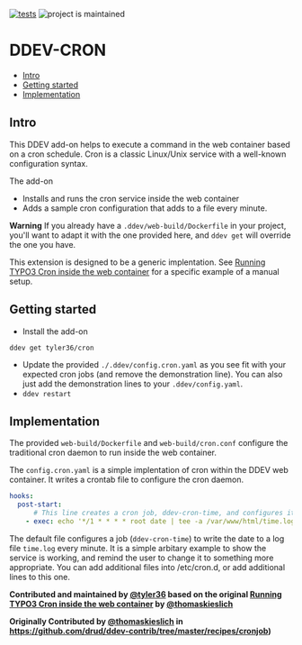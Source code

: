 [![tests](https://github.com/tyler36/ddev-cron/actions/workflows/tests.yml/badge.svg)](https://github.com/tyler36/ddev-cron/actions/workflows/tests.yml) ![project is maintained](https://img.shields.io/maintenance/yes/2022.svg)

# DDEV-CRON <!-- omit in toc -->
- [Intro](#intro)
- [Getting started](#getting-started)
- [Implementation](#implementation)

## Intro

This DDEV add-on helps to execute a command in the web container based on a cron schedule. Cron is a classic Linux/Unix service with a well-known configuration syntax.

The add-on 
* Installs and runs the cron service inside the web container
* Adds a sample cron configuration that adds to a file every minute.

**Warning**
If you already have a `.ddev/web-build/Dockerfile` in your project, you'll want to adapt it with
the one provided here, and `ddev get` will override the one you have.


This extension is designed to be a generic implentation. See [Running TYPO3 Cron inside the web container](https://github.com/drud/ddev-contrib/tree/master/recipes/cronjob) for a specific example of a manual setup.

## Getting started

- Install the add-on

```shell
ddev get tyler36/cron
```

- Update the provided `./.ddev/config.cron.yaml` as you see fit with your expected cron jobs (and remove the demonstration line). You can also just add the demonstration lines to your `.ddev/config.yaml`.
- `ddev restart`


## Implementation

The provided `web-build/Dockerfile` and `web-build/cron.conf` configure the traditional cron daemon to run inside the web container.

The `config.cron.yaml` is a simple implentation of cron within the DDEV web container. It writes a crontab file to configure the cron daemon.

```yaml
hooks:
  post-start:
      # This line creates a cron job, ddev-cron-time, and configures it to run every minute
    - exec: echo '*/1 * * * * root date | tee -a /var/www/html/time.log' | sudo tee -a /etc/cron.d/ddev-cron-time
```

The default file configures a job (`ddev-cron-time`) to write the date to a log file `time.log` every minute.
It is a simple arbitary example to show the service is working, and remind the user to change it to something more appropriate. You can add additional files into /etc/cron.d, or add additional lines to this one.

**Contributed and maintained by [@tyler36](https://github.com/tyler36) based on the original [Running TYPO3 Cron inside the web container](https://github.com/drud/ddev-contrib/tree/master/recipes/cronjob) by [@thomaskieslich](https://github.com/thomaskieslich)**

**Originally Contributed by [@thomaskieslich](https://github.com/thomaskieslich) in <https://github.com/drud/ddev-contrib/tree/master/recipes/cronjob>)**
